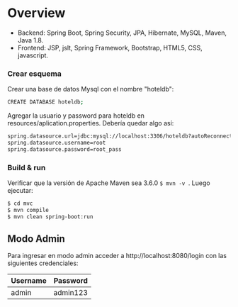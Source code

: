 # Overview
 
- Backend: Spring Boot, Spring Security, JPA, Hibernate, MySQL, Maven, Java 1.8.
- Frontend: JSP, jslt, Spring Framework, Bootstrap, HTML5, CSS, javascript.

### Crear esquema

Crear una base de datos Mysql con el nombre "hoteldb":

```sh
CREATE DATABASE hoteldb;
```
Agregar la usuario y password para hoteldb en resources/aplication.properties. Debería quedar algo así:

```sh
spring.datasource.url=jdbc:mysql://localhost:3306/hoteldb?autoReconnect=true&useUnicode=true&characterEncoding=UTF-8&allowMultiQueries=true&useSSL=false
spring.datasource.username=root
spring.datasource.password=root_pass
```

### Build & run

Verificar que la versión de Apache Maven sea 3.6.0 ```$ mvn -v ```. Luego ejecutar:

```sh
$ cd mvc
$ mvn compile
$ mvn clean spring-boot:run
```


## Modo Admin

Para ingresar en modo admin acceder a http://localhost:8080/login con las siguientes credenciales:

| Username | Password |
| -------- | -------- |
| admin    | admin123 |

